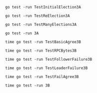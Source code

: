 

```shell
go test -run TestInitialElection3A
```

```shell
go test -run TestReElection3A
```

```shell
go test -run TestManyElections3A

```

```shell
go test -run 3A
```

```shell
time go test -run TestBasicAgree3B
```


```shell
time go test -run TestRPCBytes3B
```

```shell
time go test -run TestFollowerFailure3B
```

```shell
time go test -run TestLeaderFailure3B
```


```shell
time go test -run TestFailAgree3B
```

```shell
time go test -run 3B
```